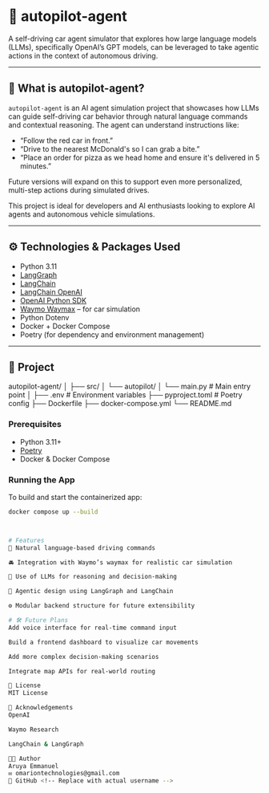 # 🚗 autopilot-agent

A self-driving car agent simulator that explores how large language models (LLMs), specifically OpenAI’s GPT models, can be leveraged to take agentic actions in the context of autonomous driving.

---

## 🧠 What is autopilot-agent?

`autopilot-agent` is an AI agent simulation project that showcases how LLMs can guide self-driving car behavior through natural language commands and contextual reasoning. The agent can understand instructions like:

- “Follow the red car in front.”
- “Drive to the nearest McDonald's so I can grab a bite.”
- “Place an order for pizza as we head home and ensure it's delivered in 5 minutes.”

Future versions will expand on this to support even more personalized, multi-step actions during simulated drives.

This project is ideal for developers and AI enthusiasts looking to explore AI agents and autonomous vehicle simulations.

---

## ⚙️ Technologies & Packages Used

- Python 3.11
- [LangGraph](https://github.com/langchain-ai/langgraph)
- [LangChain](https://www.langchain.com/)
- [LangChain OpenAI](https://github.com/langchain-ai/langchain/tree/master/libs/langchain-openai)
- [OpenAI Python SDK](https://github.com/openai/openai-python)
- [Waymo Waymax](https://github.com/waymo-research/waymax) – for car simulation
- Python Dotenv
- Docker + Docker Compose
- Poetry (for dependency and environment management)

---

## 📁 Project 

autopilot-agent/
│
├── src/
│ └── autopilot/
│ └── main.py # Main entry point
│
├── .env # Environment variables
├── pyproject.toml # Poetry config
├── Dockerfile
├── docker-compose.yml
└── README.md


### Prerequisites

- Python 3.11+
- [Poetry](https://python-poetry.org/)
- Docker & Docker Compose

### Running the App

To build and start the containerized app:

```bash
docker compose up --build



# Features
🔄 Natural language-based driving commands

🚘 Integration with Waymo’s waymax for realistic car simulation

🧠 Use of LLMs for reasoning and decision-making

🧩 Agentic design using LangGraph and LangChain

⚙️ Modular backend structure for future extensibility

# 🛠️ Future Plans
Add voice interface for real-time command input

Build a frontend dashboard to visualize car movements

Add more complex decision-making scenarios

Integrate map APIs for real-world routing

📜 License
MIT License

🙏 Acknowledgements
OpenAI

Waymo Research

LangChain & LangGraph

🧑‍💻 Author
Aruya Emmanuel
✉️ omariontechnologies@gmail.com
🐙 GitHub <!-- Replace with actual username -->
